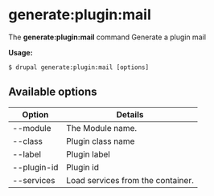 # generate:plugin:mail
The **generate:plugin:mail** command Generate a plugin mail

**Usage:**
```
$ drupal generate:plugin:mail [options] 
```

## Available options
Option | Details
-------|-------------
--module | The Module name.
--class | Plugin class name
--label | Plugin label
--plugin-id | Plugin id
--services | Load services from the container.
